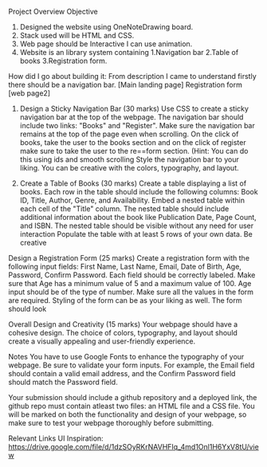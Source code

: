 Project Overview
Objective

1. Designed the website using OneNoteDrawing board.
2. Stack used will be HTML and CSS.
3. Web page should be Interactive I can use animation.
4. Website is an library system containing
   1.Navigation bar
   2.Table of books
   3.Registration form.

How did I go about building it:
From description I came to understand firstly there should be a navigation bar. [Main landing page]
Registration form [web page2]

1. Design a Sticky Navigation Bar (30 marks)
   Use CSS to create a sticky navigation bar at the top of the webpage. The navigation bar should include two links: "Books" and "Register". Make sure the navigation bar remains at the top of the page even when scrolling.
   On the click of books, take the user to the books section and on the click of register make sure to take the user to the re==form section. (Hint: You can do this using ids and smooth scrolling
   Style the navigation bar to your liking. You can be creative with the colors, typography, and layout.

2. Create a Table of Books (30 marks)
   Create a table displaying a list of books. Each row in the table should include the following columns: Book ID, Title, Author, Genre, and Availability.
   Embed a nested table within each cell of the "Title" column. The nested table should include additional information about the book like Publication Date, Page Count, and ISBN. The nested table should be visible without any need for user interaction
   Populate the table with at least 5 rows of your own data. Be creative

Design a Registration Form (25 marks)
Create a registration form with the following input fields: First Name, Last Name, Email, Date of Birth, Age, Password, Confirm Password. Each field should be correctly labeled.
Make sure that Age has a minimum value of 5 and a maximum value of 100. Age input should be of the type of number.
Make sure all the values in the form are required.
Styling of the form can be as your liking as well. The form should look

Overall Design and Creativity (15 marks)
Your webpage should have a cohesive design. The choice of colors, typography, and layout should create a visually appealing and user-friendly experience.

Notes
You have to use Google Fonts to enhance the typography of your webpage. Be sure to validate your form inputs. For example, the Email field should contain a valid email address, and the Confirm Password field should match the Password field.

Your submission should include a github repository and a deployed link, the github repo must contain atleast two files: an HTML file and a CSS file. You will be marked on both the functionality and design of your webpage, so make sure to test your webpage thoroughly before submitting.

Relevant Links
UI Inspiration: https://drive.google.com/file/d/1dzSOyRKrNAVHFIq_4md1Onl1H6YxV8tU/view
